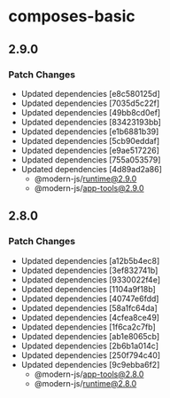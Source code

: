 # composes-basic

## 2.9.0

### Patch Changes

- Updated dependencies [e8c580125d]
- Updated dependencies [7035d5c22f]
- Updated dependencies [49bb8cd0ef]
- Updated dependencies [83423193bb]
- Updated dependencies [e1b6881b39]
- Updated dependencies [5cb90eddaf]
- Updated dependencies [e9ae517226]
- Updated dependencies [755a053579]
- Updated dependencies [4d89ad2a86]
  - @modern-js/runtime@2.9.0
  - @modern-js/app-tools@2.9.0

## 2.8.0

### Patch Changes

- Updated dependencies [a12b5b4ec8]
- Updated dependencies [3ef832741b]
- Updated dependencies [9330022f4e]
- Updated dependencies [1104a9f18b]
- Updated dependencies [40747e6fdd]
- Updated dependencies [58a1fc64da]
- Updated dependencies [4cfea8ce49]
- Updated dependencies [1f6ca2c7fb]
- Updated dependencies [ab1e8065cb]
- Updated dependencies [2b6b1a014c]
- Updated dependencies [250f794c40]
- Updated dependencies [9c9ebba6f2]
  - @modern-js/app-tools@2.8.0
  - @modern-js/runtime@2.8.0
